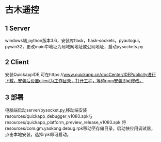 # 古木遥控
## 1 Server
windows端,python版本3.6，安装库flask，flask-sockets，pyautogui，pywin32，更改main中地址为局域网地址或公网地址，启动pysockets.py  
## 2 Client
安装QuickappIDE,可在https://www.quickapp.cn/docCenter/IDEPublicity进行下载，安装后设置client为工作目录，打开工程，等待npm安装即可修改。
## 3 部署
电脑端启动server/pysocket.py,移动端安装resources/quickapp_debugger_v1080.apk与
resources/quickapp_platform_preview_release_v1080.apk
将resources/com.gm.yaokong.debug.rpk移动至存储目录，启动快应用调试器，点击本地安装，选择rpk即可启动。
